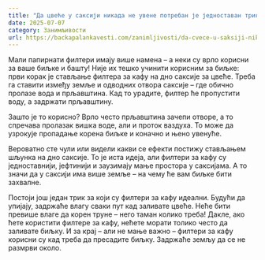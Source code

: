 ```yaml
---
title: "Да цвеће у саксији никада не увене потребан је једноставан трик"
date: 2025-07-07
category: Занимљивости
url: https://backapalankavesti.com/zanimljivosti/da-cvece-u-saksiji-nikada-ne-uvene-potreban-je-jednostavan-trik/
---
```


Мали папирнати филтери имају више намена – а неки су врло корисни за ваше биљке и башту! Није их тешко учинити корисним за биљке: први корак је стављање филтера за кафу на дно саксије за цвеће. Треба га ставити између земље и одводних отвора саксије – где обично пролазе вода и прљавштина. Кад то урадите, филтер ће пропустити воду, а задржати прљавштину.

Зашто је то корисно? Врло често прљавштина зачепи отворе, а то спречава пролазак вишка воде, али и проток ваздуха. То може да узрокује пропадање корена биљке и коначно и њено увенуће.

Вероватно сте чули или видели какви се ефекти постижу стављањем шљунка на дно саксије. То је иста идеја, али филтери за кафу су једноставнији, јефтинији и заузимају мање простора у саксијама. А то значи да у саксији има више земље – на чему ће вам биљке бити захвалне.

Постоји још један трик за који су филтери за кафу идеални. Будући да упијају, задржаће влагу сваки пут кад заливате цвеће. Неће бити превише влаге да корен труне – него таман колико треба! Дакле, ако ћете користити филтере за кафу, нећете морати толико често да заливате биљку. И за крај – али не мање важно – филтери за кафу корисни су кад треба да пресадите биљку. Задржаће земљу да се не размрви около.
